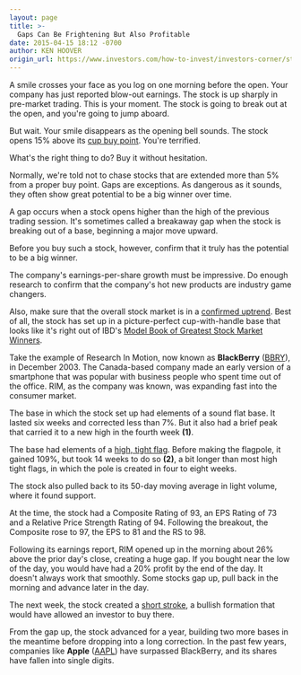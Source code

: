 ```yaml
---
layout: page
title: >-
  Gaps Can Be Frightening But Also Profitable
date: 2015-04-15 18:12 -0700
author: KEN HOOVER
origin_url: https://www.investors.com/how-to-invest/investors-corner/stocks-gapping-up-from-a-base/
---
```


A smile crosses your face as you log on one morning before the open. Your company has just reported blow-out earnings. The stock is up sharply in pre-market trading. This is your moment. The stock is going to break out at the open, and you're going to jump aboard.

But wait. Your smile disappears as the opening bell sounds. The stock opens 15% above its [cup buy point](http://education.investors.com/investors-corner/746319-how-to-buy-cup-bases.htm). You're terrified.

What's the right thing to do? Buy it without hesitation.

Normally, we're told not to chase stocks that are extended more than 5% from a proper buy point. Gaps are exceptions. As dangerous as it sounds, they often show great potential to be a big winner over time.

A gap occurs when a stock opens higher than the high of the previous trading session. It's sometimes called a breakaway gap when the stock is breaking out of a base, beginning a major move upward.

Before you buy such a stock, however, confirm that it truly has the potential to be a big winner.

The company's earnings-per-share growth must be impressive. Do enough research to confirm that the company's hot new products are industry game changers.

Also, make sure that the overall stock market is in a [confirmed uptrend](http://education.investors.com/courselandingpage.aspx?id=735764&nav=IBDUCourse3). Best of all, the stock has set up in a picture-perfect cup-with-handle base that looks like it's right out of IBD's [Model Book of Greatest Stock Market Winners](https://www.investors.com/products/ibd-home-study-program/model-stock/?src=A011BMT).

Take the example of Research In Motion, now known as **BlackBerry** ([BBRY](https://research.investors.com/quote.aspx?symbol=BBRY)), in December 2003. The Canada-based company made an early version of a smartphone that was popular with business people who spent time out of the office. RIM, as the company was known, was expanding fast into the consumer market.

The base in which the stock set up had elements of a sound flat base. It lasted six weeks and corrected less than 7%. But it also had a brief peak that carried it to a new high in the fourth week **(1)**.

The base had elements of a [high, tight flag](http://education.investors.com/investors-corner/690485-breaking-down-the-high-tight-flag.htm). Before making the flagpole, it gained 109%, but took 14 weeks to do so **(2)**, a bit longer than most high tight flags, in which the pole is created in four to eight weeks.

The stock also pulled back to its 50-day moving average in light volume, where it found support.

At the time, the stock had a Composite Rating of 93, an EPS Rating of 73 and a Relative Price Strength Rating of 94. Following the breakout, the Composite rose to 97, the EPS to 81 and the RS to 98.

Following its earnings report, RIM opened up in the morning about 26% above the prior day's close, creating a huge gap. If you bought near the low of the day, you would have had a 20% profit by the end of the day. It doesn't always work that smoothly. Some stocks gap up, pull back in the morning and advance later in the day.

The next week, the stock created a [short stroke](http://education.investors.com/investors-corner/704490-apple-short-stroke-taking-profit.htm), a bullish formation that would have allowed an investor to buy there.

From the gap up, the stock advanced for a year, building two more bases in the meantime before dropping into a long correction. In the past few years, companies like **Apple** ([AAPL](https://research.investors.com/quote.aspx?symbol=AAPL)) have surpassed BlackBerry, and its shares have fallen into single digits.
